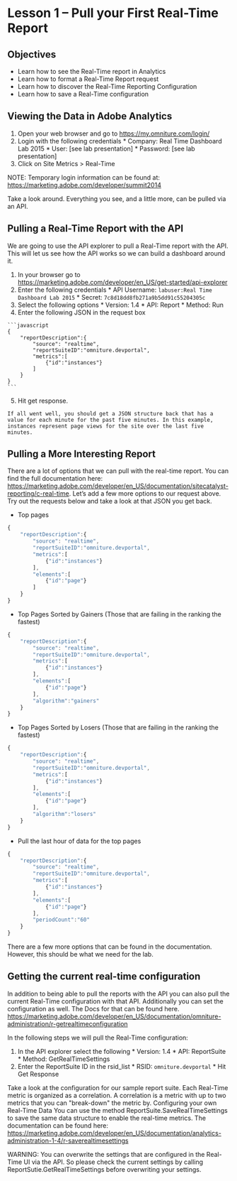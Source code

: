 Lesson 1 – Pull your First Real-Time Report
====

Objectives
----
*    Learn how to see the Real-Time report in Analytics
*    Learn how to format a Real-Time Report request
*    Learn how to discover the Real-Time Reporting Configuration
*    Learn how to save a Real-Time configuration

Viewing the Data in Adobe Analytics
-----
1.    Open your web browser and go to https://my.omniture.com/login/
2.    Login with the following credentials
    *    Company: Real Time Dashboard Lab 2015
    *    User: [see lab presentation]
    *    Password: [see lab presentation]
3.    Click on Site Metrics > Real-Time

NOTE: Temporary login information can be found at: https://marketing.adobe.com/developer/summit2014

Take a look around. Everything you see, and a little more, can be pulled via an API.

Pulling a Real-Time Report with the API
-----

We are going to use the API explorer to pull a Real-Time report with the API. This will let us see how the API works so we can build a dashboard around it.

1.    In your browser go to https://marketing.adobe.com/developer/en_US/get-started/api-explorer
2.    Enter the following credentials
    *    API Username:  ```labuser:Real Time Dashboard Lab 2015```
    *    Secret: ```7c8d18dd8fb271a9b5dd91c55204305c```
3.    Select the following options
    *    Version: 1.4
    *   API: Report
    *    Method: Run
4.    Enter the following JSON in the request box

    ```javascript
    {
        "reportDescription":{
            "source": "realtime",
            "reportSuiteID":"omniture.devportal",
            "metrics":[
                {"id":"instances"}
            ]
        }
    }
    ```

5.    Hit get response.

    If all went well, you should get a JSON structure back that has a value for each minute for the past five minutes. In this example, instances represent page views for the site over the last five minutes.

Pulling a More Interesting Report
-----

There are a lot of options that we can pull with the real-time report. You can find the full documentation here: https://marketing.adobe.com/developer/en_US/documentation/sitecatalyst-reporting/c-real-time. Let’s add a few more options to our request above.  Try out the requests below and take a look at that JSON you get back.

* Top pages
```javascript
{
    "reportDescription":{
        "source": "realtime",
        "reportSuiteID":"omniture.devportal",
        "metrics":[
            {"id":"instances"}
        ],
        "elements":[
            {"id":"page"}
        ]
    }
}
```

* Top Pages Sorted by Gainers (Those that are failing in the ranking the fastest)
```javascript
{
    "reportDescription":{
        "source": "realtime",
        "reportSuiteID":"omniture.devportal",
        "metrics":[
            {"id":"instances"}
        ],
        "elements":[
            {"id":"page"}
        ],
        "algorithm":"gainers"
    }
}
```

* Top Pages Sorted by Losers (Those that are failing in the ranking the fastest)
```javascript
{
    "reportDescription":{
        "source": "realtime",
        "reportSuiteID":"omniture.devportal",
        "metrics":[
            {"id":"instances"}
        ],
        "elements":[
            {"id":"page"}
        ],
        "algorithm":"losers"
    }
}
```

* Pull the last hour of data for the top pages
```javascript
{
    "reportDescription":{
        "source": "realtime",
        "reportSuiteID":"omniture.devportal",
        "metrics":[
            {"id":"instances"}
        ],
        "elements":[
            {"id":"page"}
        ],
        "periodCount":"60"
    }
}
```

There are a few more options that can be found in the documentation. However, this should be what we need for the lab.

Getting the current real-time configuration
-----

In addition to being able to pull the reports with the API you can also pull the current Real-Time configuration with that API. Additionally you can set the configuration as well. The Docs for that can be found here. https://marketing.adobe.com/developer/en_US/documentation/omniture-administration/r-getrealtimeconfiguration

In the following steps we will pull the Real-Time configuration:

1.    In the API explorer select the following
    *    Version: 1.4
    *    API: ReportSuite
    *    Method: GetRealTimeSettings
2.    Enter the ReportSuite ID in the rsid_list
    *    RSID: ```omniture.devportal```
    *    Hit Get Response

Take a look at the configuration for our sample report suite. Each Real-Time metric is organized as a correlation. A correlation is a metric with up to two metrics that you can "break-down" the metric by.
Configuring your own Real-Time Data
You can use the method ReportSuite.SaveRealTimeSettings to save the same data structure to enable the real-time metrics. The documentation can be found here: https://marketing.adobe.com/developer/en_US/documentation/analytics-administration-1-4/r-saverealtimesettings

WARNING: You can overwrite the settings that are configured in the Real-Time UI via the API. So please check the current settings by calling ReportSutie.GetRealTimeSettings before overwriting your settings.
